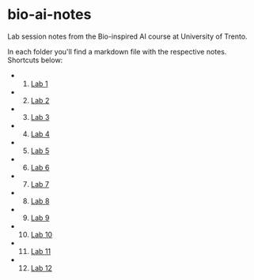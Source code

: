 # bio-ai-notes
Lab session notes from the Bio-inspired AI course at University of Trento.

In each folder you'll find a markdown file with the respective notes. Shortcuts below:

 - 1. [Lab 1](./Lab01/lab1.md)
 - 2. [Lab 2](./Lab02/lab2.md)
 - 3. [Lab 3](./Lab03/lab3.md)
 - 4. [Lab 4](./Lab04/lab4.md)
 - 5. [Lab 5](./Lab05/lab5.md)
 - 6. [Lab 6](./Lab06/lab6.md)
 - 7. [Lab 7](./Lab07/lab7.md)
 - 8. [Lab 8](./Lab08/lab8.md)
 - 9. [Lab 9](./Lab09/lab9.md)
 - 10. [Lab 10](./Lab10/lab10.md)
 - 11. [Lab 11](./Lab11/lab11.md)
 - 12. [Lab 12](./Lab12/lab12.md)